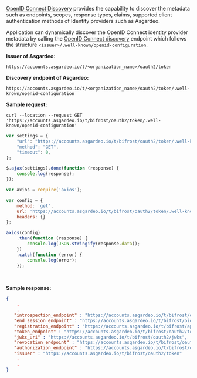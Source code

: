 
[OpenID Connect Discovery](https://openid.net/specs/openid-connect-discovery-1_0.html) provides the capability to discover the metadata such as endpoints, scopes, response types, claims, supported client authentication methods of Identity providers such as Asgardeo.

Application can dynamically discover the OpenID Connect identity provider metadata by calling the [OpenID Connect discovery](https://openid.net/specs/openid-connect-discovery-1_0.html#ProviderConfigurationRequest) endpoint which follows the structure `<issuer>/.well-known/openid-configuration`.  

**Issuer of Asgardeo:**
```
https://accounts.asgardeo.io/t/<organization_name>/oauth2/token
```

**Discovery endpoint of Asgardeo:**
```
https://accounts.asgardeo.io/t/<organization_name>/oauth2/token/.well-known/openid-configuration
```

**Sample request:**

<CodeGroup>

<CodeGroupItem title="cURL">

``` 
curl --location --request GET 'https://accounts.asgardeo.io/t/bifrost/oauth2/token/.well-known/openid-configuration'
```

</CodeGroupItem>

<CodeGroupItem title="JavaScript - jQuery" active>

```js
var settings = {
    "url": "https://accounts.asgardeo.io/t/bifrost/oauth2/token/.well-known/openid-configuration",
    "method": "GET",
    "timeout": 0,
};

$.ajax(settings).done(function (response) {
    console.log(response);
});
```

</CodeGroupItem>

<CodeGroupItem title="Nodejs - Axios" active>

```js
var axios = require('axios');

var config = {
    method: 'get',
    url: 'https://accounts.asgardeo.io/t/bifrost/oauth2/token/.well-known/openid-configuration',
    headers: {}
};

axios(config)
    .then(function (response) {
        console.log(JSON.stringify(response.data));
    })
    .catch(function (error) {
        console.log(error);
    });
```

</CodeGroupItem>

</CodeGroup>

<br>

**Sample response:**
```json
{
    .
    .
   "introspection_endpoint" : "https://accounts.asgardeo.io/t/bifrost/oauth2/introspect",
   "end_session_endpoint" : "https://accounts.asgardeo.io/t/bifrost/oidc/logout",
   "registration_endpoint" : "https://accounts.asgardeo.io/t/bifrost/api/identity/oauth2/dcr/v1.0/register",
   "token_endpoint" : "https://accounts.asgardeo.io/t/bifrost/oauth2/token",
   "jwks_uri" : "https://accounts.asgardeo.io/t/bifrost/oauth2/jwks",
   "revocation_endpoint" : "https://accounts.asgardeo.io/t/bifrost/oauth2/revoke",
   "authorization_endpoint" : "https://accounts.asgardeo.io/t/bifrost/oauth2/authorize",
   "issuer" : "https://accounts.asgardeo.io/t/bifrost/oauth2/token"
    .
    .
}
```
<br>
